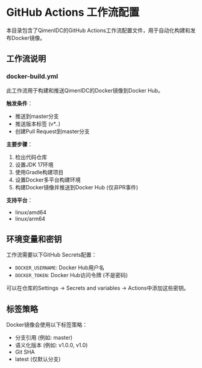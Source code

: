 # GitHub Actions 工作流配置

本目录包含了QimenIDC的GitHub Actions工作流配置文件，用于自动化构建和发布Docker镜像。

## 工作流说明

### docker-build.yml

此工作流用于构建和推送QimenIDC的Docker镜像到Docker Hub。

**触发条件**：
- 推送到master分支
- 推送版本标签 (v*.*.*)
- 创建Pull Request到master分支

**主要步骤**：
1. 检出代码仓库
2. 设置JDK 17环境
3. 使用Gradle构建项目
4. 设置Docker多平台构建环境
5. 构建Docker镜像并推送到Docker Hub (仅非PR事件)

**支持平台**：
- linux/amd64
- linux/arm64

## 环境变量和密钥

工作流需要以下GitHub Secrets配置：

- `DOCKER_USERNAME`: Docker Hub用户名
- `DOCKER_TOKEN`: Docker Hub访问令牌 (不是密码)

可以在仓库的Settings -> Secrets and variables -> Actions中添加这些密钥。

## 标签策略

Docker镜像会使用以下标签策略：
- 分支引用 (例如: master)
- 语义化版本 (例如: v1.0.0, v1.0)
- Git SHA
- latest (仅默认分支) 
